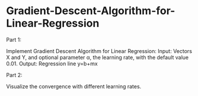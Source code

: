 # Gradient-Descent-Algorithm-for-Linear-Regression

Part 1: 

Implement Gradient Descent Algorithm for Linear Regression:
Input: Vectors X and Y, and optional parameter α, the learning rate, with the default value 0.01.
Output: Regression line y=b+mx


Part 2:

Visualize the convergence with different learning rates.
